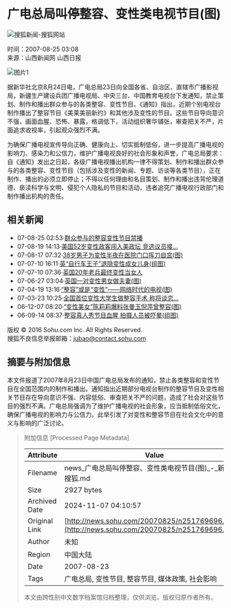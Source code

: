 # 广电总局叫停整容、变性类电视节目(图)

![搜狐新闻-搜狐网站](https://images.sohu.com/uiue/sohu_logo/2006/news_logo3.gif)

时间：2007-08-25 03:08  
来源：山西新闻网 山西日报  

![图片1](https://photocdn.sohu.com/20070825/Img251769697.jpg)

据新华社北京8月24日电，广电总局23日向全国各省、自治区、直辖市广播影视局，新疆生产建设兵团广播电视局、中央三台、中国教育电视台下发通知，禁止策划、制作和播出群众参与的各类整容、变性节目。《通知》指出，近期个别电视台制作播出了整容节目《美莱美丽新约》和其他涉及变性的节目。这些节目导向意识不强，画面血腥、恐怖、暴露，格调低下，活动组织奢华铺张，审查把关不严，片面追求收视率，引起观众强烈不满。

为确保广播电视宣传导向正确、健康向上、切实抵制低俗，进一步提高广播电视的影响力、感染力和公信力，维护广播电视良好的社会形象和声誉，广电总局要求：自《通知》发出之日起，各级广播电视播出机构一律不得策划、制作和播出群众参与的各类整容、变性节目（包括涉及变性的新闻、专题、访谈等各类节目），正在制作、播出的必须立即停止；不得以任何理由和名目策划、制作和播出违背伦理道德、亵渎科学与文明、侵犯个人隐私的节目和活动，违者追究广播电视行政部门和制作播出机构的责任。

## 相关新闻

- 07-08-25 02:53·[群众参与的整容变性节目禁播](https://news.sohu.com/20070825/n251769430.shtml)
- 07-08-19 14:13·[美国52岁变性政客闯入美政坛 竞选议员接...](https://news.sohu.com/20070819/n251661897.shtml)
- 07-08-17 07:32·[38岁男子为变性半夜在医院门口挥刀自宫(图)](https://news.sohu.com/20070817/n251630865.shtml)
- 07-07-10 16:11·[英“自行车王子”退隐变性成女儿身(组图)](https://news.sohu.com/20070710/n250988500.shtml)
- 07-07-10 07:36·[英国20年老兵最终变性当女人](https://news.sohu.com/20070710/n250976215.shtml)
- 07-06-27 03:04·[英国一对变性男女做夫妻(图)](https://news.sohu.com/20070627/n250781946.shtml)
- 07-04-19 13:16·[“整容”或是“变性”——网络时代的电视(图)](https://news.sohu.com/20070419/n249550760.shtml)
- 07-03-23 10:25·[全国首位变性大学生做整容手术 称将谈恋...](https://news.sohu.com/20070323/n248922775.shtml)
- 06-12-07 08:20·[“变性美女”陈莉莉爆料张曼玉倪萍曾整容(图)](https://news.sohu.com/20061207/n246859865.shtml)
- 06-09-14 08:37·[整容真人秀节目血腥 拍摄人员被吓晕(组图)](https://news.sohu.com/20060914/n245333525.shtml)

版权 © 2016 Sohu.com Inc. All Rights Reserved.  
搜狐不良信息举报邮箱：[jubao@contact.sohu.com](mailto:jubao@contact.sohu.com)

## 摘要与附加信息

<!-- tcd_abstract -->
本文件报道了2007年8月23日中国广电总局发布的通知，禁止各类整容和变性节目在全国范围内的制作和播出。通知指出近期部分电视台制作的整容节目及变性相关节目存在导向意识不强、内容低俗、审查把关不严的问题，造成了社会对这些节目的强烈不满。广电总局强调为了维护广播电视的社会形象，应当抵制低俗文化，确保广播电视的影响力与公信力。此举引发了对变性和整容节目在社会文化中的意义与影响的广泛讨论。
<!-- tcd_abstract_end -->

> 附加信息 [Processed Page Metadata]
>
> | Attribute       | Value                                  |
> |-----------------|----------------------------------------|
> | Filename        | news_广电总局叫停整容、变性类电视节目(图)_-_新闻-_搜狐.md                             |
> | Size            | 2927 bytes                           |
> | Archived Date   | 2024-11-07 04:10:57                             |
> | Original Link   | [http://news.sohu.com/20070825/n251769696.shtml](http://news.sohu.com/20070825/n251769696.shtml)                       |
> | Author          | 未知                               |
> | Region          | 中国大陆                               |
> | Date            | 2007-08-23                                 |
> | Tags            | 广电总局, 变性节目, 整容节目, 媒体政策, 社会影响                                 |
>
> 本文由跨性别中文数字档案馆归档整理，仅供浏览。版权归原作者所有。
>